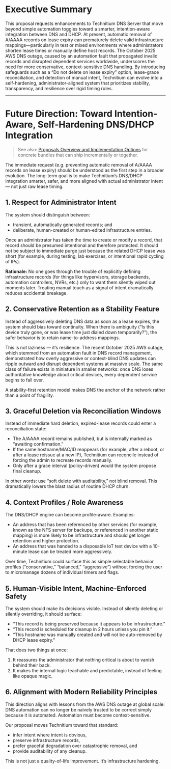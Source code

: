 # Executive Summary

This proposal requests enhancements to Technitium DNS Server that move beyond simple automation toggles toward a smarter, intention-aware integration between DNS and DHCP. At present, automatic removal of A/AAAA records on lease expiry can prematurely delete valid infrastructure mappings—particularly in test or mixed environments where administrators shorten lease times or manually define host records. The October 2025 AWS DNS outage, caused by an automation fault that propagated invalid records and disrupted dependent services worldwide, underscores the need for more conservative, context-sensitive DNS handling. By introducing safeguards such as a “Do not delete on lease expiry” option, lease-grace reconciliation, and detection of manual intent, Technitium can evolve into a self-hardening, administrator-aligned system that prioritizes stability, transparency, and resilience over rigid timing rules.

---

# Future Direction: Toward Intention-Aware, Self-Hardening DNS/DHCP Integration

> See also: [Proposals Overview and Implementation Options](./proposals-overview.md) for concrete bundles that can ship incrementally or together.

The immediate request (e.g. preventing automatic removal of A/AAAA records on lease expiry) should be understood as the first step in a broader evolution. The long-term goal is to make Technitium’s DNS/DHCP integration smarter, safer, and more aligned with actual administrator intent — not just raw lease timing.

## 1. Respect for Administrator Intent

The system should distinguish between:
- transient, automatically generated records; and  
- deliberate, human-created or human-edited infrastructure entries.

Once an administrator has taken the time to create or modify a record, that record should be presumed intentional and therefore protected. It should not be subject to immediate purge just because the related DHCP lease was short (for example, during testing, lab exercises, or intentional rapid cycling of IPs).

**Rationale:** No one goes through the trouble of explicitly defining infrastructure records (for things like hypervisors, storage backends, automation controllers, NVRs, etc.) only to want them silently wiped out moments later. Treating manual touch as a signal of intent dramatically reduces accidental breakage.

## 2. Conservative Retention as a Stability Feature

Instead of aggressively deleting DNS data as soon as a lease expires, the system should bias toward continuity. When there is ambiguity (“Is this device truly gone, or was lease time just dialed down temporarily?”), the safer behavior is to retain name-to-address mappings.

This is not laziness — it’s resilience. The recent October 2025 AWS outage, which stemmed from an automation fault in DNS record management, demonstrated how overly aggressive or context-blind DNS updates can ripple outward and disrupt dependent systems at massive scale. The same class of failure exists in miniature in smaller networks: once DNS loses authoritative knowledge about critical devices, every dependent service begins to fall over.

A stability-first retention model makes DNS the anchor of the network rather than a point of fragility.

## 3. Graceful Deletion via Reconciliation Windows

Instead of immediate hard deletion, expired-lease records could enter a reconciliation state:
- The A/AAAA record remains published, but is internally marked as “awaiting confirmation.”
- If the same hostname/MAC/ID reappears (for example, after a reboot, or after a lease reissue at a new IP), Technitium can reconcile instead of forcing the admin to recreate records manually.
- Only after a grace interval (policy-driven) would the system propose final cleanup.

In other words: use “soft delete with auditability,” not blind removal. This dramatically lowers the blast radius of routine DHCP churn.

## 4. Context Profiles / Role Awareness

The DNS/DHCP engine can become profile-aware. Examples:
- An address that has been referenced by other services (for example, known as the NFS server for backups, or referenced in another static mapping) is more likely to be infrastructure and should get longer retention and higher protection.
- An address that was handed to a disposable IoT test device with a 10-minute lease can be treated more aggressively.

Over time, Technitium could surface this as simple selectable behavior profiles (“conservative,” “balanced,” “aggressive”) without forcing the user to micromanage dozens of individual timers and flags.

## 5. Human-Visible Intent, Machine-Enforced Safety

The system should make its decisions visible. Instead of silently deleting or silently overriding, it should surface:
- “This record is being preserved because it appears to be infrastructure.”
- “This record is scheduled for cleanup in 2 hours unless you pin it.”
- “This hostname was manually created and will not be auto-removed by DHCP lease expiry.”

That does two things at once:
1. It reassures the administrator that nothing critical is about to vanish behind their back.
2. It makes the internal logic teachable and predictable, instead of feeling like opaque magic.

## 6. Alignment with Modern Reliability Principles

This direction aligns with lessons from the AWS DNS outage at global scale: DNS automation can no longer be naïvely trusted to be correct simply because it is automated. Automation must become context-sensitive.

Our proposal moves Technitium toward that standard:
- infer intent where intent is obvious,  
- preserve infrastructure records,  
- prefer graceful degradation over catastrophic removal, and  
- provide auditability of any cleanup.

This is not just a quality-of-life improvement. It’s infrastructure hardening.
